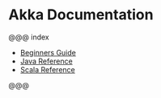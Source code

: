 # Akka Documentation

@@@ index

* [Beginners Guide](guide/index.md)
* [Java Reference](java.md)
* [Scala Reference](scala.md)

@@@
